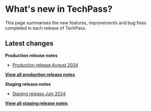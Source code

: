 # What's new in TechPass?

This page summarises the new features, improvements and bug fixes completed in each release of TechPass.

## Latest changes

**Production release notes**
- [Production release August 2024](whats-new/production-release-notes?id=august-2024)

 [**View all production release notes**](/whats-new/production-release-notes)


**Staging release notes**
- [Staging release July 2024](whats-new/staging-release-notes?id=july-2024)

 [**View all staging release notes**](/whats-new/staging-release-notes)
